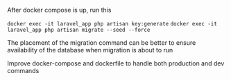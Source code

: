 After docker compose is up, run this

`docker exec -it laravel_app php artisan key:generate`
`docker exec -it laravel_app php artisan migrate --seed --force`

The placement of the migration command can be better to ensure availability of the database when migration is about to run

Improve docker-compose and dockerfile to handle both production and dev commands
